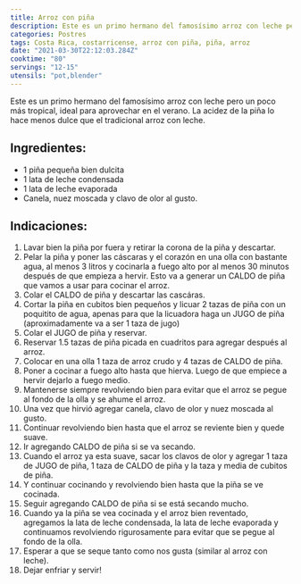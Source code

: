 ```yaml
---
title: Arroz con piña
description: Este es un primo hermano del famosísimo arroz con leche pero un poco más tropical
categories: Postres
tags: Costa Rica, costarricense, arroz con piña, piña, arroz
date: "2021-03-30T22:12:03.284Z"
cooktime: "80"
servings: "12-15"
utensils: "pot,blender"
---
```

Este es un primo hermano del famosísimo arroz con leche pero un poco más tropical, ideal para aprovechar en el verano. La acidez de la piña lo hace menos dulce que el tradicional arroz con leche.

## Ingredientes:

- 1 piña pequeña bien dulcita
- 1 lata de leche condensada
- 1 lata de leche evaporada
- Canela, nuez moscada y clavo de olor al gusto.

## Indicaciones:

1. Lavar bien la piña por fuera y retirar la corona de la piña y descartar.
2. Pelar la piña y poner las cáscaras y el corazón en una olla con bastante agua, al menos 3 litros y cocinarla a fuego alto por al menos 30 minutos después de que empieza a hervir. Esto va a generar un CALDO de piña que vamos a usar para cocinar el arroz.
3. Colar el CALDO de piña y descartar las cascáras.
4. Cortar la piña en cubitos bien pequeños y licuar 2 tazas de piña con un poquitito de agua, apenas para que la licuadora haga un JUGO de piña (aproximadamente va a ser 1 taza de jugo)
5. Colar el JUGO de piña y reservar.
6. Reservar 1.5 tazas de piña picada en cuadritos para agregar después al arroz.
7. Colocar en una olla 1 taza de arroz crudo y 4 tazas de CALDO de piña.
8. Poner a cocinar a fuego alto hasta que hierva. Luego de que empiece a hervir dejarlo a fuego medio.
9. Mantenerse siempre revolviendo bien para evitar que el arroz se pegue al fondo de la olla y se ahume el arroz.
10. Una vez que hirvió agregar canela, clavo de olor y nuez moscada al gusto.
11. Continuar revolviendo bien hasta que el arroz se reviente bien y quede suave.
12. Ir agregando CALDO de piña si se va secando.
13. Cuando el arroz ya esta suave, sacar los clavos de olor y agregar 1 taza de JUGO de piña, 1 taza de CALDO de piña y la taza y media de cubitos de piña.
14. Y continuar cocinando y revolviendo bien hasta que la piña se ve cocinada.
15. Seguir agregando CALDO de piña si se está secando mucho.
16. Cuando ya la piña se vea cocinada y el arroz bien reventado, agregamos la lata de leche condensada, la lata de leche evaporada y continuamos revolviendo rigurosamente para evitar que se pegue al fondo de la olla.
17. Esperar a que se seque tanto como nos gusta (similar al arroz con leche).
18. Dejar enfriar y servir!
